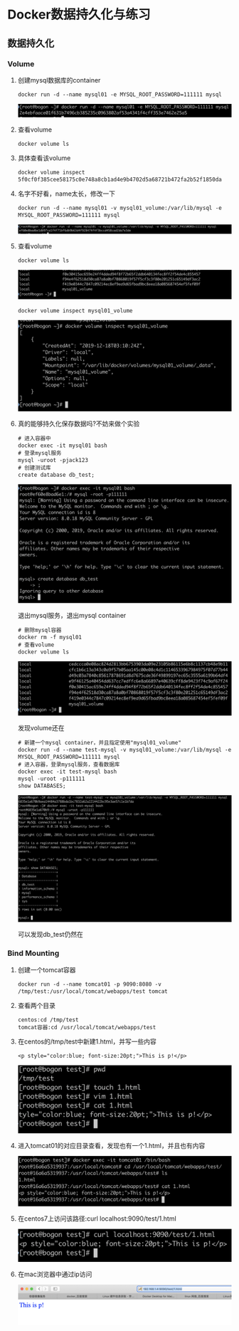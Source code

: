 # Docker数据持久化与练习

## 数据持久化

### **Volume**

1. 创建mysql数据库的container

   ```
   docker run -d --name mysql01 -e MYSQL_ROOT_PASSWORD=111111 mysql
   ```

   ![image-20191218110432265](assets/image-20191218110432265.png)

2. 查看volume

   ```
   docker volume ls
   ```

3. 具体查看该volume

   ```
   docker volume inspect 5f0cf0f385cee58175c0e748a8cb1ad4e9b4702d5a68721b472fa2b52f1850da
   ```

4. 名字不好看，name太长，修改一下

   ```
   docker run -d --name mysql01 -v mysql01_volume:/var/lib/mysql -e MYSQL_ROOT_PASSWORD=111111 mysql
   ```

   ![image-20191218111026387](assets/image-20191218111026387.png)

5. 查看volume

   ```
   docker volume ls
   ```

   ![image-20191218111243533](assets/image-20191218111243533.png)

   ```
   docker volume inspect mysql01_volume
   ```

   ![image-20191218111327015](assets/image-20191218111327015.png)

6. 真的能够持久化保存数据吗?不妨来做个实验

   ```
   # 进入容器中
   docker exec -it mysql01 bash
   # 登录mysql服务
   mysql -uroot -pjack123
   # 创建测试库
   create database db_test;
   ```

   ![image-20191218111544615](assets/image-20191218111544615.png)

   退出mysql服务，退出mysql container

   ```
   # 删除mysql容器
   docker rm -f mysql01
   # 查看volume
   docker volume ls
   ```

   ![image-20191218111735931](assets/image-20191218111735931.png)

   发现volume还在

   ```
   # 新建一个mysql container，并且指定使用"mysql01_volume"
   docker run -d --name test-mysql -v mysql01_volume:/var/lib/mysql -e MYSQL_ROOT_PASSWORD=111111 mysql
   # 进入容器，登录mysql服务，查看数据库 
   docker exec -it test-mysql bash 
   mysql -uroot -p111111
   show DATABASES;
   ```

   ![image-20191218112708181](assets/image-20191218112708181.png)

   可以发现db_test仍然在

### **Bind Mounting**

1. 创建一个tomcat容器

   ```
   docker run -d --name tomcat01 -p 9090:8080 -v /tmp/test:/usr/local/tomcat/webapps/test tomcat
   ```

2. 查看两个目录

   ```
   centos:cd /tmp/test
   tomcat容器:cd /usr/local/tomcat/webapps/test
   ```

3. 在centos的/tmp/test中新建1.html，并写一些内容

   ```
   <p style="color:blue; font-size:20pt;">This is p!</p>
   ```

   ![image-20191218113516600](assets/image-20191218113516600.png)

   

4. 进入tomcat01的对应目录查看，发现也有一个1.html，并且也有内容

   ![image-20191218113742678](assets/image-20191218113742678.png)

5. 在centos7上访问该路径:curl localhost:9090/test/1.html

   ![image-20191218113835121](assets/image-20191218113835121.png)

6. 在mac浏览器中通过ip访问

   ![image-20191218113931652](assets/image-20191218113931652.png)

